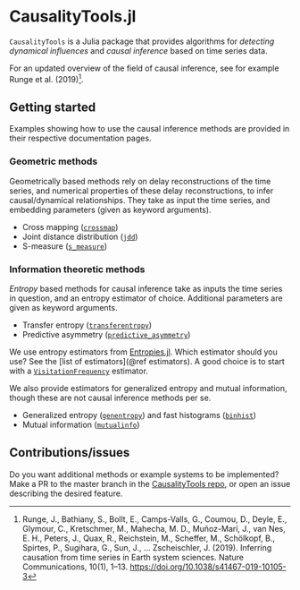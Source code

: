 # CausalityTools.jl

`CausalityTools` is a Julia package that provides algorithms for *detecting 
dynamical influences* and *causal inference* based on time series data. 

For an updated overview of the field of causal inference, see for example Runge et al. (2019)[^Runge2019].

## Getting started

Examples showing how to use the causal inference methods are provided in their respective documentation pages.

### Geometric methods

Geometrically based methods rely on delay reconstructions of the time series, and numerical 
properties of these delay reconstructions, to infer causal/dynamical relationships. They take as input the
time series, and embedding parameters (given as keyword arguments).

- Cross mapping ([`crossmap`](@ref))
- Joint distance distribution ([`jdd`](@ref))
- S-measure ([`s_measure`](@ref))

### Information theoretic methods

*Entropy* based methods for causal inference take as inputs the time series in question, and an entropy estimator of choice. Additional parameters are given as keyword arguments. 

- Transfer entropy ([`transferentropy`](@ref))
- Predictive asymmetry ([`predictive_asymmetry`](@ref))

We use entropy estimators from [Entropies.jl](https://github.com/JuliaDynamics/Entropies.jl). 
Which estimator should you use? See the [list of estimators](@ref estimators). 
A good choice is to start with a [`VisitationFrequency`](@ref) estimator.

We also provide estimators for generalized entropy and mutual information, though these are not causal inference methods per se.

- Generalized entropy ([`genentropy`](@ref)) and fast histograms ([`binhist`](@ref))
- Mutual information ([`mutualinfo`](@ref))

## Contributions/issues

Do you want additional methods or example systems to be implemented? Make a PR to the 
master branch in the 
[CausalityTools repo](https://github.com/JuliaDynamics/CausalityTools.jl), or open an 
issue describing the desired feature.

[^Runge2019]: Runge, J., Bathiany, S., Bollt, E., Camps-Valls, G., Coumou, D., Deyle, E., Glymour, C., Kretschmer, M., Mahecha, M. D., Muñoz-Marí, J., van Nes, E. H., Peters, J., Quax, R., Reichstein, M., Scheffer, M., Schölkopf, B., Spirtes, P., Sugihara, G., Sun, J., … Zscheischler, J. (2019). Inferring causation from time series in Earth system sciences. Nature Communications, 10(1), 1–13. https://doi.org/10.1038/s41467-019-10105-3
